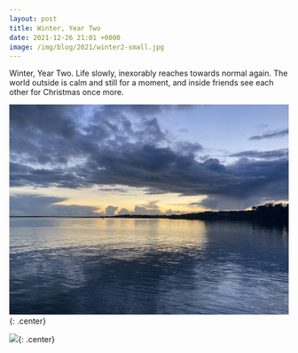 ```yaml
---
layout: post
title: Winter, Year Two
date: 2021-12-26 21:01 +0000
image: /img/blog/2021/winter2-small.jpg
---
```


Winter, Year Two. Life slowly, inexorably reaches towards normal again. The world outside is calm and still for a moment, and inside friends see each other for Christmas once more.

![](/img/blog/2021/winter1.jpg){: .center}

![](/img/blog/2021/winter2.jpg){: .center}
